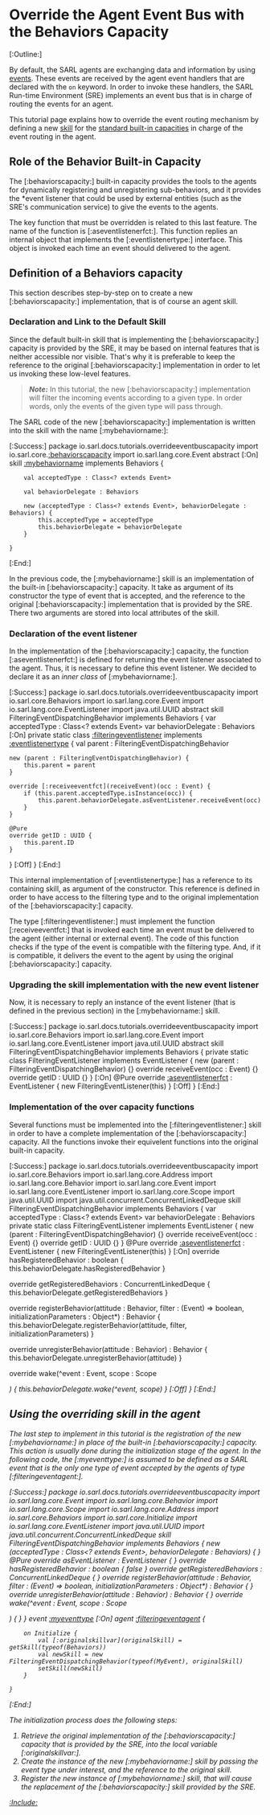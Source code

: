 # Override the Agent Event Bus with the Behaviors Capacity

[:Outline:]

By default, the SARL agents are exchanging data and information by using [events](../reference/Event.md).
These events are received by the agent event handlers that are declared with the `on` keyword.
In order to invoke these handlers, the SARL Run-time Environment (SRE) implements an event bus that is in
charge of routing the events for an agent.

This tutorial page explains how to override the event routing mechanism by defining a new [skill](../reference/Skill.md)
for the [standard built-in capacities](../reference/bic/Behaviors.md) in charge of the event routing in the agent.

## Role of the Behavior Built-in Capacity

The [:behaviorscapacity:] built-in capacity provides the tools to the agents for dynamically
registering and unregistering sub-behaviors, and it provides the *event listener that could
be used by external entities (such as the SRE's communication service)
to give the events to the agents.

The key function that must be overridden is related to this last feature. The name of the
function is [:aseventlistenerfct:]. This function replies an internal object that implements
the [:eventlistenertype:] interface. This object is invoked each time an event should delivered
to the agent. 


## Definition of a Behaviors capacity

This section describes step-by-step on to create a new [:behaviorscapacity:] implementation,
that is of course an agent skill.

### Declaration and Link to the Default Skill

Since the default built-in skill that is implementing the [:behaviorscapacity:] capacity is provided
by the SRE, it may be based on internal features that is neither accessible nor visible.
That's why it is preferable to keep the reference to the original [:behaviorscapacity:] implementation
in order to let us invoking these low-level features.

> **_Note:_** In this tutorial, the new [:behaviorscapacity:] implementation will filter the incoming
> events according to a given type. In order words, only the events of the given type will pass through.

The SARL code of the new [:behaviorscapacity:] implementation is written into the skill with the name
[:mybehaviorname:]:

[:Success:]
	package io.sarl.docs.tutorials.overrideeventbuscapacity
	import io.sarl.core.[:behaviorscapacity](Behaviors)
	import io.sarl.lang.core.Event
	abstract
	[:On]
	skill [:mybehaviorname](FilteringEventDispatchingBehavior) implements Behaviors {

		val acceptedType : Class<? extends Event>

		val behaviorDelegate : Behaviors

		new (acceptedType : Class<? extends Event>, behaviorDelegate : Behaviors) {
			this.acceptedType = acceptedType
			this.behaviorDelegate = behaviorDelegate
		}

	}
[:End:]

In the previous code, the [:mybehaviorname:] skill is an implementation of the built-in [:behaviorscapacity:] capacity.
It take as argument of its constructor the type of event that is accepted, and the reference to the original
[:behaviorscapacity:] implementation that is provided by the SRE.
There two arguments are stored into local attributes of the skill.

### Declaration of the event listener

In the implementation of the [:behaviorscapacity:] capacity, the function [:aseventlistenerfct:] is defined for
returning the event listener associated to the agent.
Thus, it is necessary to define this event listener.
We decided to declare it as an *inner class* of [:mybehaviorname:].

[:Success:]
	package io.sarl.docs.tutorials.overrideeventbuscapacity
	import io.sarl.core.Behaviors
	import io.sarl.lang.core.Event
	import io.sarl.lang.core.EventListener
	import java.util.UUID
	abstract skill FilteringEventDispatchingBehavior implements Behaviors {
		var acceptedType : Class<? extends Event>
		var behaviorDelegate : Behaviors
	[:On]
private static class [:filteringeventlistener](FilteringEventListener) implements [:eventlistenertype](EventListener) {
	val parent : FilteringEventDispatchingBehavior

	new (parent : FilteringEventDispatchingBehavior) {
		this.parent = parent
	}
	
	override [:receiveeventfct](receiveEvent)(occ : Event) {
		if (this.parent.acceptedType.isInstance(occ)) {
			this.parent.behaviorDelegate.asEventListener.receiveEvent(occ)
		}
	}

	@Pure
	override getID : UUID {
		this.parent.ID
	}
}
	[:Off]
	}
[:End:]

This internal implementation of [:eventlistenertype:] has a reference to its containing skill, as argument of
the constructor. This reference is defined in order to have access to the filtering type and to the
original implementation of the [:behaviorscapacity:] capacity.

The type [:filteringeventlistener:] must implement the function [:receiveeventfct:] that is invoked
each time an event must be delivered to the agent (either internal or external event).
The code of this function checks if the type of the event is compatible with the filtering type.
And, if it is compatible, it delivers the event to the agent by using the original [:behaviorscapacity:] capacity.


### Upgrading the skill implementation with the new event listener

Now, it is necessary to reply an instance of the event listener (that is defined in the previous section) in
the [:mybehaviorname:] skill.

[:Success:]
	package io.sarl.docs.tutorials.overrideeventbuscapacity
	import io.sarl.core.Behaviors
	import io.sarl.lang.core.Event
	import io.sarl.lang.core.EventListener
	import java.util.UUID
	abstract skill FilteringEventDispatchingBehavior implements Behaviors {
		private static class FilteringEventListener implements EventListener {
			new (parent : FilteringEventDispatchingBehavior) {}
			override receiveEvent(occ : Event) {}
			override getID : UUID {}
		}
	[:On]
@Pure
override [:aseventlistenerfct](asEventListener) : EventListener {
	new FilteringEventListener(this)
}
	[:Off]
	}
[:End:]

### Implementation of the over capacity functions

Several functions must be implemented into the [:filteringeventlistener:] skill in order
to have a complete implementation of the [:behaviorscapacity:] capacity.
All the functions invoke their equivelent functions into the original built-in
capacity.

[:Success:]
	package io.sarl.docs.tutorials.overrideeventbuscapacity
	import io.sarl.core.Behaviors
	import io.sarl.lang.core.Address
	import io.sarl.lang.core.Behavior
	import io.sarl.lang.core.Event
	import io.sarl.lang.core.EventListener
	import io.sarl.lang.core.Scope
	import java.util.UUID
	import java.util.concurrent.ConcurrentLinkedDeque
	skill FilteringEventDispatchingBehavior implements Behaviors {
		var acceptedType : Class<? extends Event>
		var behaviorDelegate : Behaviors
		private static class FilteringEventListener implements EventListener {
			new (parent : FilteringEventDispatchingBehavior) {}
			override receiveEvent(occ : Event) {}
			override getID : UUID {}
		}
		@Pure
		override [:aseventlistenerfct](asEventListener) : EventListener {
			new FilteringEventListener(this)
		}
	[:On]
override hasRegisteredBehavior : boolean {
	this.behaviorDelegate.hasRegisteredBehavior
}

override getRegisteredBehaviors : ConcurrentLinkedDeque<Behavior> {
	this.behaviorDelegate.getRegisteredBehaviors
}

override registerBehavior(attitude : Behavior, filter : (Event) => boolean, initializationParameters : Object*) : Behavior {
	this.behaviorDelegate.registerBehavior(attitude, filter, initializationParameters)
}

override unregisterBehavior(attitude : Behavior) : Behavior {
	this.behaviorDelegate.unregisterBehavior(attitude)
}

override wake(^event : Event, scope : Scope<Address>) {
	this.behaviorDelegate.wake(^event, scope)
}
	[:Off]
	}
[:End:]


## Using the overriding skill in the agent

The last step to implement in this tutorial is the registration of the new [:mybehaviorname:] in place of the
built-in [:behaviorscapacity:] capacity.
This action is usually done during the initialization stage of the agent.
In the following code, the [:myeventtype:] is assumed to be defined as a SARL event that is the only
one type of event accepted by the agents of type [:filteringeventagent:].

[:Success:]
	package io.sarl.docs.tutorials.overrideeventbuscapacity
	import io.sarl.lang.core.Event
	import io.sarl.lang.core.Behavior
	import io.sarl.lang.core.Scope
	import io.sarl.lang.core.Address
	import io.sarl.core.Behaviors
	import io.sarl.core.Initialize
	import io.sarl.lang.core.EventListener
	import java.util.UUID
	import java.util.concurrent.ConcurrentLinkedDeque
	skill FilteringEventDispatchingBehavior implements Behaviors {
		new (acceptedType : Class<? extends Event>, behaviorDelegate : Behaviors) {
		}
		@Pure
		override asEventListener : EventListener {
		}
		override hasRegisteredBehavior : boolean {
			false
		}
		override getRegisteredBehaviors : ConcurrentLinkedDeque<Behavior> {
		}
		override registerBehavior(attitude : Behavior, filter : (Event) => boolean, initializationParameters : Object*) : Behavior {
		}
		override unregisterBehavior(attitude : Behavior) : Behavior {
		}
		override wake(^event : Event, scope : Scope<Address>) {
		}
	}
	event [:myeventtype](MyEvent)
	[:On]
	agent [:filteringeventagent](FilteringEventAgent) {

		on Initialize {
			val [:originalskillvar](originalSkill) = getSkill(typeof(Behaviors))
			val newSkill = new FilteringEventDispatchingBehavior(typeof(MyEvent), originalSkill)
			setSkill(newSkill)
		}

	}
[:End:]

The initialization process does the following steps:

1. Retrieve the original implementation of the [:behaviorscapacity:] capacity that is provided by the SRE, into the local variable [:originalskillvar:].
2. Create the instance of the new [:mybehaviorname:] skill by passing the event type under interest, and the reference to the original skill.
3. Register the new instance of [:mybehaviorname:] skill, that will cause the replacement of the [:behaviorscapacity:] skill provided by the SRE.


[:Include:](../legal.inc)
